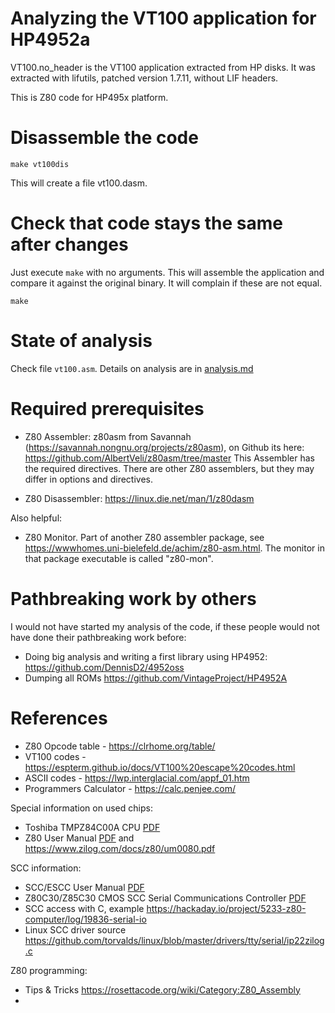 # Analyzing the VT100 application for HP4952a

VT100.no_header is the VT100 application extracted from HP disks.
It was extracted with lifutils, patched version 1.7.11, without LIF headers.

This is Z80 code for HP495x platform.

# Disassemble the code
```shell
make vt100dis
```
This will create a file vt100.dasm.

# Check that code stays the same after changes
Just execute ```make``` with no arguments. This will assemble the application and compare it
against the original binary. It will complain if these are not equal.
```shell
make 
```

# State of analysis
Check file ```vt100.asm```. Details on analysis are in [analysis.md](analysis.md)

# Required prerequisites

* Z80 Assembler: z80asm from Savannah (https://savannah.nongnu.org/projects/z80asm), 
on Github its here: https://github.com/AlbertVeli/z80asm/tree/master
This Assembler has the required directives. There are other Z80 assemblers, but they may differ in options
and directives.

* Z80 Disassembler:
https://linux.die.net/man/1/z80dasm

Also helpful:
* Z80 Monitor. Part of another Z80 assembler package, see https://wwwhomes.uni-bielefeld.de/achim/z80-asm.html.
  The monitor in that package executable is called "z80-mon".

# Pathbreaking work by others
I would not have started my analysis of the code, if these people would
not have done their pathbreaking work before:

* Doing big analysis and writing a first library using HP4952: https://github.com/DennisD2/4952oss 
* Dumping all ROMs https://github.com/VintageProject/HP4952A

# References
* Z80 Opcode table - https://clrhome.org/table/
* VT100 codes - https://espterm.github.io/docs/VT100%20escape%20codes.html
* ASCII codes - https://lwp.interglacial.com/appf_01.htm
* Programmers Calculator - https://calc.penjee.com/

Special information on used chips:
* Toshiba TMPZ84C00A CPU [PDF](doc/3rdParty/tmpz84c00.pdf)
* Z80 User Manual [PDF](doc/3rdParty/zilog-z80-user-manual-um0080.pdf) and https://www.zilog.com/docs/z80/um0080.pdf

SCC information:
* SCC/ESCC User Manual [PDF](doc/3rdParty/zilog-scc_escc_user_manual_um.pdf)
* Z80C30/Z85C30 CMOS SCC Serial Communications Controller [PDF](doc/3rdParty/zilog-z80c30-35-spec-ps0117.pdf)
* SCC access with C, example https://hackaday.io/project/5233-z80-computer/log/19836-serial-io
* Linux SCC driver source https://github.com/torvalds/linux/blob/master/drivers/tty/serial/ip22zilog.c

Z80 programming:
* Tips & Tricks https://rosettacode.org/wiki/Category:Z80_Assembly
* 